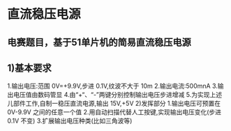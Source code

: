 # 直流稳压电源
## 电赛题目，基于51单片机的简易直流稳压电源
## 1)基本要求
1.输出电压:范围 0V=+9.9V,步进 0.1V,纹波不大于 10m
2.输出电流:500mnA 
3.输出电压值由数码管显
4.由“+“、“-”两键分别控制输出电压步进增减
5.为实现上述儿部件工作,自制一稳压直流电源,输出 15V,+5V
2)发挥部分
1.输出电压可预置在 0V-9.9V 之间的任意一个值
2.用自动扫描代替人工按键,实现输出电压变化(步进 0.1V 不变)
3.扩展输出电压种类(比如三角波等)

